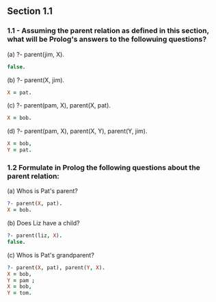 ## Section 1.1

### 1.1 - Assuming the parent relation as defined in this section, what will be Prolog's answers to the followuing questions?

(a) ?- parent(jim, X).

```prolog
false.
```

(b) ?- parent(X, jim).

```prolog
X = pat.
```

(c) ?- parent(pam, X), parent(X, pat).

```prolog
X = bob.
```

(d) ?- parent(pam, X), parent(X, Y), parent(Y, jim).

```prolog
X = bob,
Y = pat.
```

### 1.2 Formulate in Prolog the following questions about the parent relation:

(a) Whos is Pat's parent?

```prolog
?- parent(X, pat).
X = bob.
```

(b) Does Liz have a child?

```prolog
?- parent(liz, X).
false.
```

(c) Whos is Pat's grandparent?

```prolog
?- parent(X, pat), parent(Y, X).
X = bob,
Y = pam ;
X = bob,
Y = tom.
```
